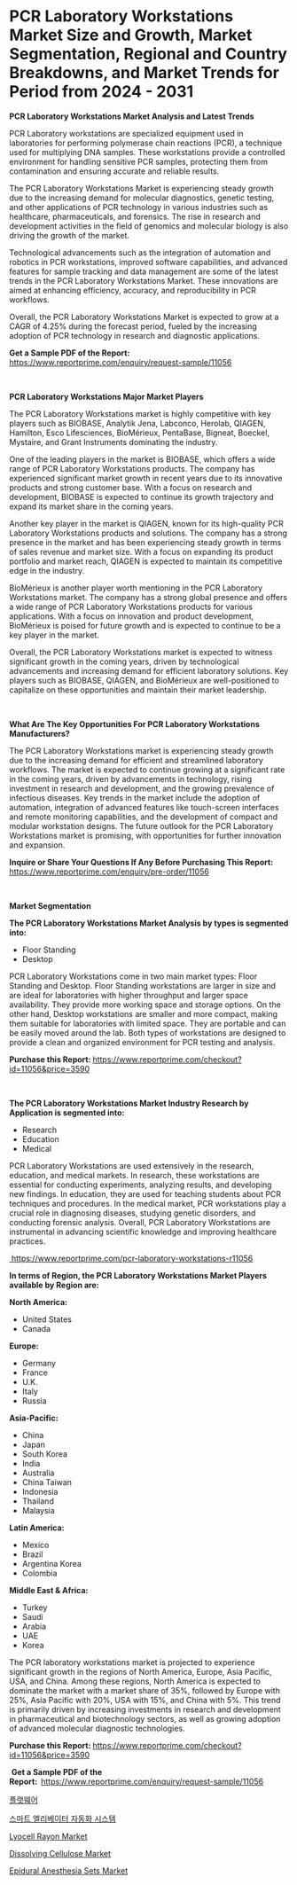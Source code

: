 <p><h1>PCR Laboratory Workstations Market Size and Growth, Market Segmentation, Regional and Country Breakdowns, and Market Trends for Period from 2024 -  2031</h1></p><p><strong>PCR Laboratory Workstations Market Analysis and Latest Trends</strong></p>
<p><p>PCR Laboratory workstations are specialized equipment used in laboratories for performing polymerase chain reactions (PCR), a technique used for multiplying DNA samples. These workstations provide a controlled environment for handling sensitive PCR samples, protecting them from contamination and ensuring accurate and reliable results.</p><p>The PCR Laboratory Workstations Market is experiencing steady growth due to the increasing demand for molecular diagnostics, genetic testing, and other applications of PCR technology in various industries such as healthcare, pharmaceuticals, and forensics. The rise in research and development activities in the field of genomics and molecular biology is also driving the growth of the market.</p><p>Technological advancements such as the integration of automation and robotics in PCR workstations, improved software capabilities, and advanced features for sample tracking and data management are some of the latest trends in the PCR Laboratory Workstations Market. These innovations are aimed at enhancing efficiency, accuracy, and reproducibility in PCR workflows.</p><p>Overall, the PCR Laboratory Workstations Market is expected to grow at a CAGR of 4.25% during the forecast period, fueled by the increasing adoption of PCR technology in research and diagnostic applications.</p></p>
<p><strong>Get a Sample PDF of the Report:&nbsp;</strong> <a href="https://www.reportprime.com/enquiry/request-sample/11056">https://www.reportprime.com/enquiry/request-sample/11056</a></p>
<p>&nbsp;</p>
<p><strong>PCR Laboratory Workstations Major Market Players</strong></p>
<p><p>The PCR Laboratory Workstations market is highly competitive with key players such as BIOBASE, Analytik Jena, Labconco, Herolab, QIAGEN, Hamilton, Esco Lifesciences, BioMérieux, PentaBase, Bigneat, Boeckel, Mystaire, and Grant Instruments dominating the industry.</p><p>One of the leading players in the market is BIOBASE, which offers a wide range of PCR Laboratory Workstations products. The company has experienced significant market growth in recent years due to its innovative products and strong customer base. With a focus on research and development, BIOBASE is expected to continue its growth trajectory and expand its market share in the coming years.</p><p>Another key player in the market is QIAGEN, known for its high-quality PCR Laboratory Workstations products and solutions. The company has a strong presence in the market and has been experiencing steady growth in terms of sales revenue and market size. With a focus on expanding its product portfolio and market reach, QIAGEN is expected to maintain its competitive edge in the industry.</p><p>BioMérieux is another player worth mentioning in the PCR Laboratory Workstations market. The company has a strong global presence and offers a wide range of PCR Laboratory Workstations products for various applications. With a focus on innovation and product development, BioMérieux is poised for future growth and is expected to continue to be a key player in the market.</p><p>Overall, the PCR Laboratory Workstations market is expected to witness significant growth in the coming years, driven by technological advancements and increasing demand for efficient laboratory solutions. Key players such as BIOBASE, QIAGEN, and BioMérieux are well-positioned to capitalize on these opportunities and maintain their market leadership.</p></p>
<p>&nbsp;</p>
<p><strong>What Are The Key Opportunities For PCR Laboratory Workstations Manufacturers?</strong></p>
<p><p>The PCR Laboratory Workstations market is experiencing steady growth due to the increasing demand for efficient and streamlined laboratory workflows. The market is expected to continue growing at a significant rate in the coming years, driven by advancements in technology, rising investment in research and development, and the growing prevalence of infectious diseases. Key trends in the market include the adoption of automation, integration of advanced features like touch-screen interfaces and remote monitoring capabilities, and the development of compact and modular workstation designs. The future outlook for the PCR Laboratory Workstations market is promising, with opportunities for further innovation and expansion.</p></p>
<p><strong>Inquire or Share Your Questions If Any Before Purchasing This Report:</strong> <a href="https://www.reportprime.com/enquiry/pre-order/11056">https://www.reportprime.com/enquiry/pre-order/11056</a></p>
<p>&nbsp;</p>
<p><strong>Market Segmentation</strong></p>
<p><strong>The PCR Laboratory Workstations Market Analysis by types is segmented into:</strong></p>
<p><ul><li>Floor Standing</li><li>Desktop</li></ul></p>
<p><p>PCR Laboratory Workstations come in two main market types: Floor Standing and Desktop. Floor Standing workstations are larger in size and are ideal for laboratories with higher throughput and larger space availability. They provide more working space and storage options. On the other hand, Desktop workstations are smaller and more compact, making them suitable for laboratories with limited space. They are portable and can be easily moved around the lab. Both types of workstations are designed to provide a clean and organized environment for PCR testing and analysis.</p></p>
<p><strong>Purchase this Report:&nbsp;</strong><a href="https://www.reportprime.com/checkout?id=11056&price=3590">https://www.reportprime.com/checkout?id=11056&price=3590</a></p>
<p>&nbsp;</p>
<p><strong>The PCR Laboratory Workstations Market Industry Research by Application is segmented into:</strong></p>
<p><ul><li>Research</li><li>Education</li><li>Medical</li></ul></p>
<p><p>PCR Laboratory Workstations are used extensively in the research, education, and medical markets. In research, these workstations are essential for conducting experiments, analyzing results, and developing new findings. In education, they are used for teaching students about PCR techniques and procedures. In the medical market, PCR workstations play a crucial role in diagnosing diseases, studying genetic disorders, and conducting forensic analysis. Overall, PCR Laboratory Workstations are instrumental in advancing scientific knowledge and improving healthcare practices.</p></p>
<p><a href="https://www.reportprime.com/pcr-laboratory-workstations-r11056">&nbsp;https://www.reportprime.com/pcr-laboratory-workstations-r11056</a></p>
<p><strong>In terms of Region, the PCR Laboratory Workstations Market Players available by Region are:</strong></p>
<p>
    <p> <strong> North America: </strong>
        <ul>
            <li>United States</li>
            <li>Canada</li>
        </ul>
        </p> 
    <p> <strong> Europe: </strong>
        <ul>
            <li>Germany</li>
            <li>France</li>
            <li>U.K.</li>
            <li>Italy</li>
            <li>Russia</li>
        </ul>
        </p> 
    <p> <strong> Asia-Pacific: </strong>
        <ul>
            <li>China</li>
            <li>Japan</li>
            <li>South Korea</li>
            <li>India</li>
            <li>Australia</li>
            <li>China Taiwan</li>
            <li>Indonesia</li>
            <li>Thailand</li>
            <li>Malaysia</li>
        </ul>
        </p> 
    <p> <strong> Latin America: </strong>
        <ul>
            <li>Mexico</li>
            <li>Brazil</li>
            <li>Argentina Korea</li>
            <li>Colombia</li>
        </ul>
        </p> 
    <p> <strong> Middle East & Africa: </strong>
        <ul>
            <li>Turkey</li>
            <li>Saudi</li>
            <li>Arabia</li>
            <li>UAE</li>
            <li>Korea</li>
        </ul>
    </p>
    </p>
<p><p>The PCR laboratory workstations market is projected to experience significant growth in the regions of North America, Europe, Asia Pacific, USA, and China. Among these regions, North America is expected to dominate the market with a market share of 35%, followed by Europe with 25%, Asia Pacific with 20%, USA with 15%, and China with 5%. This trend is primarily driven by increasing investments in research and development in pharmaceutical and biotechnology sectors, as well as growing adoption of advanced molecular diagnostic technologies.</p></p>
<p><strong>Purchase this Report: </strong><a href="https://www.reportprime.com/checkout?id=11056&price=3590">https://www.reportprime.com/checkout?id=11056&price=3590</a></p>
<p>&nbsp;<strong>Get a Sample PDF of the Report:&nbsp;&nbsp;</strong><a href="https://www.reportprime.com/enquiry/request-sample/11056">https://www.reportprime.com/enquiry/request-sample/11056</a></p>
<p><strong></strong></p>
<p><p><a href="https://github.com/Elenrrera7685/Market-Research-Report-List-1/blob/main/986196022320.md">플랫웨어</a></p><p><a href="https://github.com/vsn7qpua81q/Market-Research-Report-List-1/blob/main/918294222319.md">스마트 엘리베이터 자동화 시스템</a></p><p><a href="https://issuu.com/reportprime-2/docs/lyocell-rayon-market-size-2030.pptx">Lyocell Rayon Market</a></p><p><a href="https://issuu.com/reportprime-2/docs/dissolving-cellulose-market-size-2030.pptx">Dissolving Cellulose Market</a></p><p><a href="https://github.com/jhcraigie/Market-Research-Report-List-2/blob/main/epidural-anesthesia-sets-market.md">Epidural Anesthesia Sets Market</a></p></p>